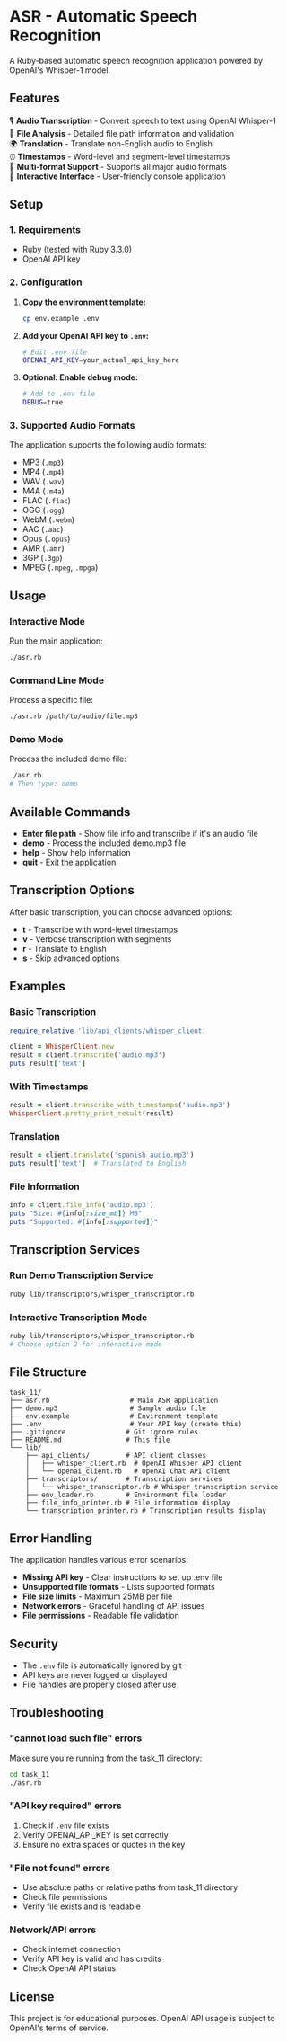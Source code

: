 # ASR - Automatic Speech Recognition

A Ruby-based automatic speech recognition application powered by OpenAI's Whisper-1 model.

## Features

🎙️ **Audio Transcription** - Convert speech to text using OpenAI Whisper-1  
📁 **File Analysis** - Detailed file path information and validation  
🌍 **Translation** - Translate non-English audio to English  
⏰ **Timestamps** - Word-level and segment-level timestamps  
🎵 **Multi-format Support** - Supports all major audio formats  
🔧 **Interactive Interface** - User-friendly console application  

## Setup

### 1. Requirements

- Ruby (tested with Ruby 3.3.0)
- OpenAI API key

### 2. Configuration

1. **Copy the environment template:**
   ```bash
   cp env.example .env
   ```

2. **Add your OpenAI API key to `.env`:**
   ```bash
   # Edit .env file
   OPENAI_API_KEY=your_actual_api_key_here
   ```

3. **Optional: Enable debug mode:**
   ```bash
   # Add to .env file
   DEBUG=true
   ```

### 3. Supported Audio Formats

The application supports the following audio formats:
- MP3 (`.mp3`)
- MP4 (`.mp4`)
- WAV (`.wav`)
- M4A (`.m4a`)
- FLAC (`.flac`)
- OGG (`.ogg`)
- WebM (`.webm`)
- AAC (`.aac`)
- Opus (`.opus`)
- AMR (`.amr`)
- 3GP (`.3gp`)
- MPEG (`.mpeg`, `.mpga`)

## Usage

### Interactive Mode

Run the main application:
```bash
./asr.rb
```

### Command Line Mode

Process a specific file:
```bash
./asr.rb /path/to/audio/file.mp3
```

### Demo Mode

Process the included demo file:
```bash
./asr.rb
# Then type: demo
```

## Available Commands

- **Enter file path** - Show file info and transcribe if it's an audio file
- **demo** - Process the included demo.mp3 file
- **help** - Show help information
- **quit** - Exit the application

## Transcription Options

After basic transcription, you can choose advanced options:

- **t** - Transcribe with word-level timestamps
- **v** - Verbose transcription with segments
- **r** - Translate to English
- **s** - Skip advanced options

## Examples

### Basic Transcription
```ruby
require_relative 'lib/api_clients/whisper_client'

client = WhisperClient.new
result = client.transcribe('audio.mp3')
puts result['text']
```

### With Timestamps
```ruby
result = client.transcribe_with_timestamps('audio.mp3')
WhisperClient.pretty_print_result(result)
```

### Translation
```ruby
result = client.translate('spanish_audio.mp3')
puts result['text']  # Translated to English
```

### File Information
```ruby
info = client.file_info('audio.mp3')
puts "Size: #{info[:size_mb]} MB"
puts "Supported: #{info[:supported]}"
```

## Transcription Services

### Run Demo Transcription Service
```bash
ruby lib/transcriptors/whisper_transcriptor.rb
```

### Interactive Transcription Mode
```bash
ruby lib/transcriptors/whisper_transcriptor.rb
# Choose option 2 for interactive mode
```

## File Structure

```
task_11/
├── asr.rb                    # Main ASR application
├── demo.mp3                  # Sample audio file
├── env.example               # Environment template
├── .env                      # Your API key (create this)
├── .gitignore               # Git ignore rules
├── README.md                # This file
└── lib/
    ├── api_clients/         # API client classes
    │   ├── whisper_client.rb  # OpenAI Whisper API client
    │   └── openai_client.rb   # OpenAI Chat API client
    ├── transcriptors/       # Transcription services
    │   └── whisper_transcriptor.rb # Whisper transcription service
    ├── env_loader.rb        # Environment file loader
    ├── file_info_printer.rb # File information display
    └── transcription_printer.rb # Transcription results display
```

## Error Handling

The application handles various error scenarios:

- **Missing API key** - Clear instructions to set up .env file
- **Unsupported file formats** - Lists supported formats
- **File size limits** - Maximum 25MB per file
- **Network errors** - Graceful handling of API issues
- **File permissions** - Readable file validation

## Security

- The `.env` file is automatically ignored by git
- API keys are never logged or displayed
- File handles are properly closed after use

## Troubleshooting

### "cannot load such file" errors
Make sure you're running from the task_11 directory:
```bash
cd task_11
./asr.rb
```

### "API key required" errors
1. Check if `.env` file exists
2. Verify OPENAI_API_KEY is set correctly
3. Ensure no extra spaces or quotes in the key

### "File not found" errors
- Use absolute paths or relative paths from task_11 directory
- Check file permissions
- Verify file exists and is readable

### Network/API errors
- Check internet connection
- Verify API key is valid and has credits
- Check OpenAI API status

## License

This project is for educational purposes. OpenAI API usage is subject to OpenAI's terms of service. 